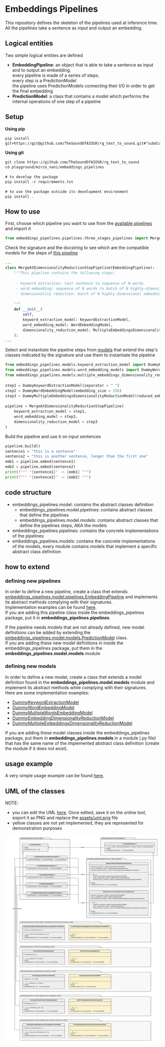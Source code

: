 # Embeddings Pipelines
This repository defines the skeleton of the pipelines used at inference time.  
All the pipelines take a sentence as input and output an embedding.

## Logical entities
Two simple logical entities are defined
* **EmbeddingPipeline**: an object that is able to take a sentence as input and to output an embedding.  
every pipeline is made of a series of steps.  
every step is a PredictionModel  
the pipeline uses PredictionModels connecting their I/O in order to get the final embedding
* **PredictionModel**: a class that contains a model which performs the internal operations of one step of a pipeline

## Setup
**Using pip**  
``` 
pip install git+https://git@github.com/TheSoundOfAIOSR/rg_text_to_sound.git#"subdirectory=playground/mirco_nani/embeddings_pipelines" 
```

**Using git**  
``` 
git clone https://github.com/TheSoundOfAIOSR/rg_text_to_sound
cd playground/mirco_nani/embeddings_pipelines

# to develop the package
pip install -r requirements.txt

# to use the package outside its development environment
pip install .
```


## How to use
First, choose which pipeline you want to use from the [available pipelines](src/embeddings_pipelines/pipelines) and import it
```python
from embeddings_pipelines.pipelines.three_stages_pipelines import MergeAtDimensionalityReductionStepPipeline
```

Check the signature and the docstring to see which are the compatible models for the steps of [this pipeline](src/embeddings_pipelines/pipelines/three_stages_pipeline.py)
```python
...
class MergeAtDimensionalityReductionStepPipeline(EmbeddingPipeline):
    """This pipeline contains the following steps:
    
     - keyword extraction: text sentence to sequence of N words
     - word embedding: sequence of N words to batch of N highly-dimensional embeddings
     - dimensionality reduction: batch of N highly-dimensional embeddings to single low-dimensional embedding

    """
    def __init__(
        self, 
        keyword_extraction_model: KeywordExtractionModel,
        word_embedding_model: WordEmbeddingModel,
        dimensionality_reduction_model: MultipleEmbeddingsDimensionalityReductionModel
    ):
...
```

Select and instantiate the pipeline steps from [models](src/embeddings_pipelines/models/) that extend the step's classes indicated by the signature and use them to instantiate the pipeline
```python
from embeddings_pipelines.models.keyword_extraction_model import DummyKeywordExtractionModel
from embeddings_pipelines.models.word_embedding_models import DummyWordEmbeddingModel
from embeddings_pipelines.models.multiple_embeddings_dimensionality_reduction_model import DummyMultipleEmbeddingsDimensionalityReductionModel

step1 = DummyKeywordExtractionModel(separator = " ")
step2 = DummyWordEmbeddingModel(embedding_size = 256)
step3 = DummyMultipleEmbeddingsDimensionalityReductionModel(reduced_embedding_size=16)
    
pipeline = MergeAtDimensionalityReductionStepPipeline(
    keyword_extraction_model = step1,
    word_embedding_model = step2,
    dimensionality_reduction_model = step3
)
```
Build the pipeline and use it on input sentences
```python
pipeline.build()
sentence1 = "this is a sentence"
sentence2 = "this is another sentence, longer than the first one"
emb1 = pipeline.embed(sentence1)
emb2 = pipeline.embed(sentence2)
print(f""" "{sentence1}" -> {emb1} """)
print(f""" "{sentence2}" -> {emb2} """)
```

## code structure
* embeddings_pipelines.model: contains the abstract classes definition
    + embeddings_pipelines.model.pipelines: contains abstract classes that define the pipelines
    + embeddings_pipelines.model.models: contains abstract classes that define the pipelines steps, AKA the models
* embeddings_pipelines.pipelines: contains the concrete implementations of the pipelines
* embeddings_pipelines.models: contains the concrete implementations of the models, every module contains models that implement a specific abstract class definition

## how to extend
### defining new pipelines
In order to define a new pipeline, create a class thet extends [embeddings_pipelines.model.pipelines.EmbeddingPipeline](src/embeddings_pipelines/model/pipelines.py) and implements its abstract methods complying with their signatures.  
Implementation examples can be found [here](src/embeddings_pipelines/pipelines/three_stages_pipelines.py).  
If you are adding this pipeline class inside the embeddings_pipelines package, put it in **embeddings_pipelines.pipelines**.  
  
If the pipeline needs models that are not already defined, new model definitions can be added by extending the [embeddings_pipelines.model.models.PredictionModel](src/embeddings_pipelines/model/models.py) class.  
If you are adding these new model definitions in inside the embeddings_pipelines package, put them in the **embeddings_pipelines.model.models** module  
  
### defining new models  
In order to define a new model, create a class thet extends a model definition found in the **embeddings_pipelines.model.models** module and implement its abstract methods while complying with their signatures.  
Here are some implementation examples:
* [DummyKeywordExtractionModel](src/embeddings_pipelines/models/keyword_extraction_models.py)
* [DummyWordEmbeddingModel](src/embeddings_pipelines/models/word_embedding_models.py)
* [DummyMultipleWordsEmbeddingModel](src/embeddings_pipelines/models/multiple_words_embedding_models.py)
* [DummyEmbeddingDimensionalityReductionModel](src/embeddings_pipelines/models/multiple_embeddings_dimensionality_reduction_model.py)
* [DummyMultipleEmbeddingsDimensionalityReductionModel](src/embeddings_pipelines/models/multiple_embeddings_dimensionality_reduction_model.py)

If you are adding these model classes inside the embeddings_pipelines package, put them in **embeddings_pipelines.models** in a module (.py file) that has the same name of the implemented abstract class definition (create the module if it does not exist).  

## usage example
A very simple usage example can be found [here](src/embeddings_pipelines/embeddings_pipelines_sample_usage.py). 

## UML of the classes
NOTE: 
* you can edit the UML [here](https://lucid.app/lucidchart/invitations/accept/10b794c9-037d-4437-ac1a-96103aaf9037). Once edited, save it on the online tool, export it as PNG and replace the [assets/uml.png](assets/uml.png) file
* yellow classes are not yet implemented, they are represented for demonstration purposes  
  
![UML](assets/uml.png)